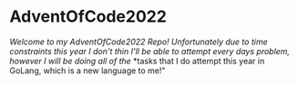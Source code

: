 # AdventOfCode2022

*Welcome to my AdventOfCode2022 Repo! Unfortunately due to time constraints this year I don't thin I'll be able to attempt every days problem, however I will be doing all of the*
*tasks that I do attempt this year in GoLang, which is a new language to me!"
